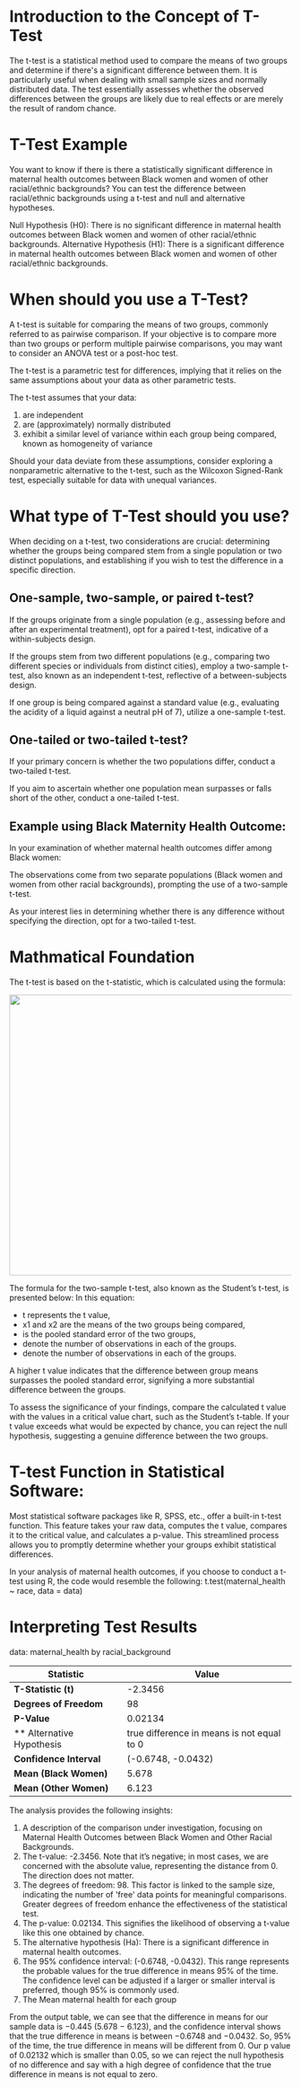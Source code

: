 # Introduction to the Concept of T-Test

The t-test is a statistical method used to compare the means of two groups and determine if there's a significant difference between them. 
It is particularly useful when dealing with small sample sizes and normally distributed data.
The test essentially assesses whether the observed differences between the groups are likely due to real effects or are merely the result of random chance.

# T-Test Example
 You want to know if there is there a statistically significant difference in maternal health outcomes between Black women and women of other racial/ethnic backgrounds? 
 You can test the difference between racial/ethnic backgrounds using a t-test and null and alternative hypotheses.

Null Hypothesis (H0): There is no significant difference in maternal health outcomes between Black women and women of other racial/ethnic backgrounds.
Alternative Hypothesis (H1): There is a significant difference in maternal health outcomes between Black women and women of other racial/ethnic backgrounds.

# When should you use a T-Test?

A t-test is suitable for comparing the means of two groups, commonly referred to as pairwise comparison. If your objective is to compare more than two groups or perform multiple pairwise comparisons, you may want to consider an ANOVA test or a post-hoc test.

The t-test is a parametric test for differences, implying that it relies on the same assumptions about your data as other parametric tests. 

The t-test assumes that your data:
1. are independent
2. are (approximately) normally distributed
3. exhibit a similar level of variance within each group being compared, known as homogeneity of variance
   
Should your data deviate from these assumptions, consider exploring a nonparametric alternative to the t-test, such as the Wilcoxon Signed-Rank test, especially suitable for data with unequal variances.

# What type of T-Test should you use?
When deciding on a t-test, two considerations are crucial: determining whether the groups being compared stem from a single population or two distinct populations, and establishing if you wish to test the difference in a specific direction.

## One-sample, two-sample, or paired t-test?

If the groups originate from a single population (e.g., assessing before and after an experimental treatment), opt for a paired t-test, indicative of a within-subjects design.

If the groups stem from two different populations (e.g., comparing two different species or individuals from distinct cities), employ a two-sample t-test, also known as an independent t-test, reflective of a between-subjects design.

If one group is being compared against a standard value (e.g., evaluating the acidity of a liquid against a neutral pH of 7), utilize a one-sample t-test.

## One-tailed or two-tailed t-test?

If your primary concern is whether the two populations differ, conduct a two-tailed t-test.

If you aim to ascertain whether one population mean surpasses or falls short of the other, conduct a one-tailed t-test.

## Example using Black Maternity Health Outcome:

In your examination of whether maternal health outcomes differ among Black women:

The observations come from two separate populations (Black women and women from other racial backgrounds), prompting the use of a two-sample t-test.

As your interest lies in determining whether there is any difference without specifying the direction, opt for a two-tailed t-test.


# Mathmatical Foundation

The t-test is based on the t-statistic, which is calculated using the formula:

<img src="https://www.google.com/url?sa=i&url=https%3A%2F%2Fmicrobenotes.com%2Ft-test%2F&psig=AOvVaw2CXj630t3V5uOzyttM-5lj&ust=1704817879452000&source=images&cd=vfe&opi=89978449&ved=0CBIQjRxqFwoTCMigv9ibzoMDFQAAAAAdAAAAABAD" width="700" height="500">

The formula for the two-sample t-test, also known as the Student’s t-test, is presented below:
In this equation:

- t represents the t value,
- x1 and x2 are the means of the two groups being compared,
- is the pooled standard error of the two groups,
- denote the number of observations in each of the groups.
- denote the number of observations in each of the groups.
  
A higher t value indicates that the difference between group means surpasses the pooled standard error, signifying a more substantial difference between the groups.

To assess the significance of your findings, compare the calculated t value with the values in a critical value chart, such as the Student’s t-table. If your t value exceeds what would be expected by chance, you can reject the null hypothesis, suggesting a genuine difference between the two groups.

# T-test Function in Statistical Software:

Most statistical software packages like R, SPSS, etc., offer a built-in t-test function. This feature takes your raw data, computes the t value, compares it to the critical value, and calculates a p-value. This streamlined process allows you to promptly determine whether your groups exhibit statistical differences.

In your analysis of maternal health outcomes, if you choose to conduct a t-test using R, the code would resemble the following:
t.test(maternal_health ~ race, data = data)

# Interpreting Test Results

data:  maternal_health by racial_background

| Statistic               | Value       |
|-------------------------|-------------|
| **T-Statistic (t)**      | -2.3456     |
| **Degrees of Freedom**   | 98          |
| **P-Value**              | 0.02134     |
|** Alternative Hypothesis | true difference in means is not equal to 0|
| **Confidence Interval**  | (-0.6748, -0.0432) |
| **Mean (Black Women)**   | 5.678       |
| **Mean (Other Women)**   | 6.123       |

The analysis provides the following insights:
1. A description of the comparison under investigation, focusing on Maternal Health Outcomes between Black Women and Other Racial Backgrounds.
2. The t-value: -2.3456. Note that it’s negative; in most cases, we are concerned with the absolute value, representing the distance from 0. The direction does not matter.
3. The degrees of freedom: 98. This factor is linked to the sample size, indicating the number of 'free' data points for meaningful comparisons. Greater degrees of freedom enhance the effectiveness of the statistical test.
4. The p-value: 0.02134. This signifies the likelihood of observing a t-value like this one obtained by chance.
5. The alternative hypothesis (Ha): There is a significant difference in maternal health outcomes.
6. The 95% confidence interval: (-0.6748, -0.0432). This range represents the probable values for the true difference in means 95% of the time. The confidence level can be adjusted if a larger or smaller interval is preferred, though 95% is commonly used.
7. The Mean maternal health for each group


From the output table, we can see that the difference in means for our sample data is −0.445 (5.678 − 6.123), and the confidence interval shows that the true difference in means is between −0.6748 and −0.0432. So, 95% of the time, the true difference in means will be different from 0. Our p value of 0.02132 which is smaller than 0.05, so we can reject the null hypothesis of no difference and say with a high degree of confidence that the true difference in means is not equal to zero.
